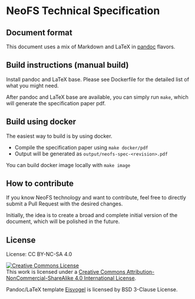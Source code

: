 # NeoFS Technical Specification

## Document format

This document uses a mix of Markdown and LaTeX in [pandoc](https://pandoc.org/) flavors.

## Build instructions (manual build)

Install pandoc and LaTeX base. Please see Dockerfile for the detailed list of
what you might need.

After pandoc and LaTeX base are available, you can simply run `make`, which will
generate the specification paper pdf.

## Build using docker
The easiest way to build is by using docker.

* Compile the specification paper using `make docker/pdf`
* Output will be generated as `output/neofs-spec-<revision>.pdf`

You can build docker image locally with `make image`

## How to contribute
If you know NeoFS technology and want to contribute, feel free to directly
submit a Pull Request with the desired changes.

Initially, the idea is to create a broad and complete initial version of the
document, which will be polished in the future.

## License

License: CC BY-NC-SA 4.0

<a rel="license" href="http://creativecommons.org/licenses/by-nc-sa/4.0/"><img
alt="Creative Commons License" style="border-width:0"
src="https://i.creativecommons.org/l/by-nc-sa/4.0/88x31.png" /></a><br />This
work is licensed under a <a rel="license"
href="http://creativecommons.org/licenses/by-nc-sa/4.0/">Creative Commons
Attribution-NonCommercial-ShareAlike 4.0 International License</a>.

Pandoc/LaTeX template
[Eisvogel](https://github.com/Wandmalfarbe/pandoc-latex-template/) is licensed
by BSD 3-Clause License.
